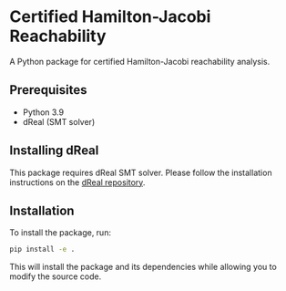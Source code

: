 # Certified Hamilton-Jacobi Reachability

A Python package for certified Hamilton-Jacobi reachability analysis.

## Prerequisites

- Python 3.9
- dReal (SMT solver)

## Installing dReal

This package requires dReal SMT solver. Please follow the installation instructions on the [dReal repository](https://github.com/dreal/dreal4).

## Installation

To install the package, run:

```bash
pip install -e .
```

This will install the package and its dependencies while allowing you to modify the source code.